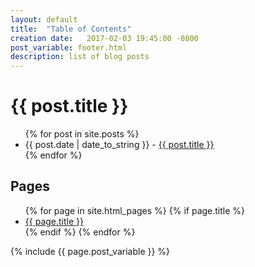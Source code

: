 ```yaml
---
layout: default
title:  "Table of Contents"
creation date:   2017-02-03 19:45:00 -0800
post_variable: footer.html
description: list of blog posts
---
```


<div id="posts">
  <h1>{{ post.title }}</h1>
  <ul>
    {% for post in site.posts %}
      <li><span>{{ post.date | date_to_string }}</span> - <a href="{{ post.url }}">{{ post.title }}</a></li>
    {% endfor %}
  </ul>
</div>

<div id="pages">
  <h2>Pages</h2>
  <ul>
    {% for page in site.html_pages %}
      {% if page.title %}
        <li><a href="{{ page.url }}">{{ page.title }}</a></li>
      {% endif %}
    {% endfor %}
  </ul>
</div>

{% include {{ page.post_variable }} %}


